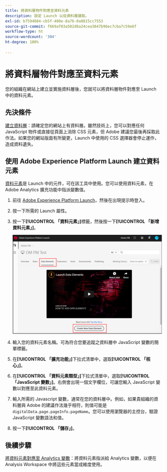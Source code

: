 ```yaml
---
title: 將資料層物件對應至資料元素
description: 設定 Launch 以從資料層讀取。
exl-id: b7594084-cb5f-408e-8a76-0a0815cc7553
source-git-commit: f669af03a502d8a24cea3047b96ec7cba7c59e6f
workflow-type: ht
source-wordcount: '304'
ht-degree: 100%

---
```


# 將資料層物件對應至資料元素

您的組織在網站上建立並實施資料層後，您就可以將資料層物件對應至 Launch 中的資料元素。

## 先決條件

[建立資料層](../prepare/data-layer.md)：請確定您的網站上有資料層。雖然技術上，您可以對應任何 JavaScript 物件或直接從頁面上消除 CSS 元素，但 Adobe 建議您最後再採取此作法。如果您的網站版面有所變更，Launch 中使用的 CSS 選擇器會停止運作，造成資料遺失。

## 使用 Adobe Experience Platform Launch 建立資料元素

[資料元素](https://experienceleague.adobe.com/docs/launch/using/reference/manage-resources/data-elements.html?lang=zh-Hant#create-a-data-element)是 Launch 中的元件，可在該工具中使用。您可以使用資料元素，在 Adobe Analytics 擴充功能中指派變數值。

1. 前往 [Adobe Experience Platform Launch](https://launch.adobe.com)，然後在出現提示時登入。
1. 按一下所需的 Launch 屬性。
1. 按一下&#x200B;**[!UICONTROL 「資料元素」]**&#x200B;標籤，然後按一下&#x200B;**[!UICONTROL 「新增資料元素」]**。

   ![建立資料元素](assets/createelement.png)

1. 輸入您的資料元素名稱。可為符合您要追蹤之資料層中 JavaScript 變數的簡單標籤。
1. 在&#x200B;**[!UICONTROL 「擴充功能」]**&#x200B;下拉式清單中，選取&#x200B;**[!UICONTROL 「核心」]**。
1. 在&#x200B;**[!UICONTROL 「資料元素類型」]**&#x200B;下拉式清單中，選取&#x200B;**[!UICONTROL 「JavaScript 變數」]**。右側會出現一個文字欄位，可讓您輸入 JavaScript 變數以對應至此資料元素。
1. 輸入所需的 Javascript 變數，通常在您的資料層中。例如，如果貴組織的資料層與 Adobe 的建議作法幾乎相符，則值可能是 `digitalData.page.pageInfo.pageName`。您可以使用瀏覽器的主控台，驗證 JavaScript 變數語法和值。
1. 按一下&#x200B;**[!UICONTROL 「儲存」]**。

## 後續步驟

[將資料元素對應至 Analytics 變數](elements-to-variable.md)：將資料元素指派給 Analytics 變數，以便在 Analysis Workspace 中將這些元素當成維度使用。
